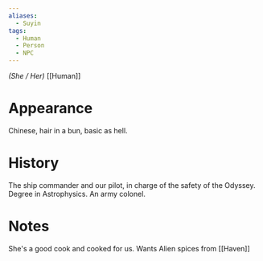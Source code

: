 ```yaml
---
aliases:
  - Suyin
tags:
  - Human
  - Person
  - NPC
---
```

*(She / Her)* [[Human]]
# Appearance

Chinese, hair in a bun, basic as hell.

# History

The ship commander and our pilot, in charge of the safety of the Odyssey.
Degree in Astrophysics.
An army colonel.

# Notes

She's a good cook and cooked for us.
Wants Alien spices from [[Haven]]